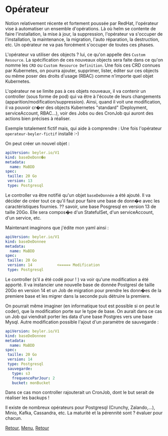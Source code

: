 # Opérateur


Notion relativement récente et fortement poussée par RedHat, l'opérateur vise à automatiser un ensemble d'opérations.
Là où helm se contente de faire l'installation, la mise à jour, la suppression,
l'opérateur va s'occuper de l'installation, la maintenance, la migration, l'auto réparation, la destruction, etc.
Un opérateur ne va pas forcément s'occuper de toutes ces phases.

L'opérateur va utiliser des objects ? lui, ce qu'on appelle des `Custom Resource`.
La spécification de ces nouveaux objects sera faite dans ce qu'on nomme les `CRD` ou `Custom Resource Definition`.
Une fois ces CRD connues par Kubernetes, on pourra ajouter, supprimer, lister, éditer sur ces objects ou même poser des droits d'usage (RBAC) comme n'importe quel objet Kubernetes.

L'opérateur ne se limite pas à ces objets nouveaux, il va contenir un controller (sous forme de pod) qui va être à l'écoute de leurs changements (apparition/modification/suppression).
Ainsi, quand il voit une modification, il va pouvoir cr�er des objects Kubernetes "standard" (Deployment, serviceAccount, RBAC...), voir des Jobs ou des CronJob qui auront des actions bien précises à réaliser.

Exemple totalement fictif mais, qui aide à comprendre :
Une fois l'opérateur `operateur-beyler-fictif` installé :-)

On peut créer un nouvel objet :
```yaml
apiVersion: beyler.io/V1
kind: baseDeDonn�e
metadata:
  name: MaBDD
spec: 
 taille: 20 Go
 version: 13
 type: Postgresql
```

Le controller va être notifié qu'un objet `baseDeDonnée` a été ajouté.
Il va décider de créer tout ce qu'il faut pour faire une base de donn�e avec les caractéristiques fournies.
?? savoir, une base Posgresql en version 13 de taille 20Go. Elle sera compos�e d'un StatefulSet, d'un serviceAccount, d'un service, etc.

Maintenant imaginons que j'édite mon yaml ainsi :
```yaml
apiVersion: beyler.io/V1
kind: baseDeDonnee
metadata:
  name: MaBDD
spec: 
 taille: 20 Go
 version: 14           <===== Modification
 type: Postgresql
```
Le controller (s'il a été codé pour ! ) va voir qu'une modification a été apporté. Il va instancier une nouvelle base de donnée Postgresl de taille 20Go en version 14 et un Job de migration pour prendre les donn�es de la premiere base et les migrer dans la seconde puis détruire la premiere.

On pourrait même imaginer (en informatique tout est possible si on peut le coder), que la modification porte sur le type de base.
On aurait dans ce cas un Job qui viendrait porter les data d'une base Postgres vers une base Mysql.
Autre modification possible l'ajout d'un paramètre de sauvegarde :

```yaml
apiVersion: beyler.io/V1
kind: baseDeDonnee
metadata:
  name: MaBDD
spec: 
 taille: 20 Go
 version: 14           
 type: Postgresql
 sauvegarde:
   type: s3 
   frequenceParJour: 2
   bucket: monBucket
 ```
Dans ce cas mon controller rajouterait un CronJob, dont le but serait de réaliser les backups !

Il existe de nombreux opérateurs pour Postgresql (Crunchy, Zalando,...), Minio, Kafka, Cassandra, etc.
La maturité et la pérennité sont ? évaluer pour chacun.



[Retour](https://obeyler.github.io/Formation-K8S/Tools/Kustomize.html), [Menu](https://obeyler.github.io/Formation-K8S/), [Retour](https://obeyler.github.io/Formation-K8S/Chapitres/PodDisruptionBudget.html)
